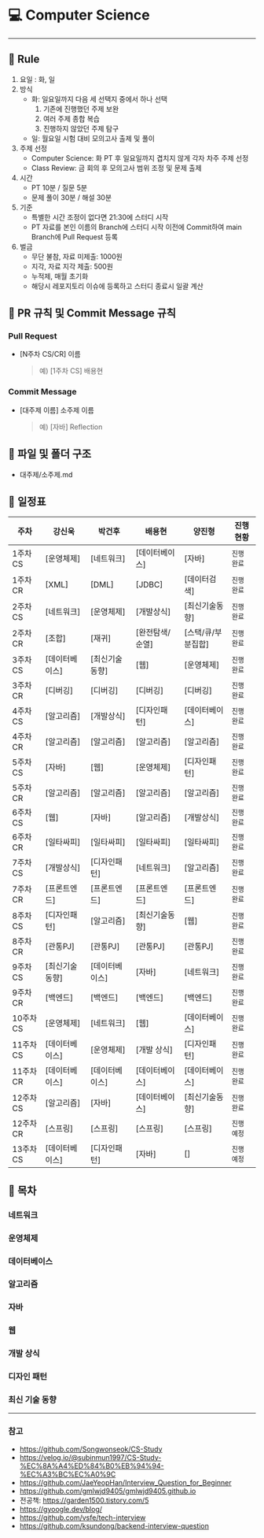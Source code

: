 # :computer: Computer Science

------------------------------------------------------------------------

## :loudspeaker: Rule
1. 요일 : 화, 일
2. 방식
   - 화: 일요일까지 다음 세 선택지 중에서 하나 선택
      1. 기존에 진행했던 주제 보완
      2. 여러 주제 종합 복습
      3. 진행하지 않았던 주제 탐구
   - 일: 월요일 시험 대비 모의고사 출제 및 풀이
3. 주제 선정
   - Computer Science: 화 PT 후 일요일까지 겹치지 않게 각자 차주 주제 선정
   - Class Review: 금 회의 후 모의고사 범위 조정 및 문제 출제
4. 시간
   - PT 10분 / 질문 5분
   - 문제 풀이 30분 / 해설 30분
5. 기준
   - 특별한 시간 조정이 없다면 21:30에 스터디 시작
   - PT 자료를 본인 이름의 Branch에 스터디 시작 이전에 Commit하여 main Branch에 Pull Request 등록
6. 벌금
   - 무단 불참, 자료 미제출: 1000원
   - 지각, 자료 지각 제출: 500원
   - 누적제, 매월 초기화
   - 해당시 레포지토리 이슈에 등록하고 스터디 종료시 일괄 계산

## :loudspeaker: PR 규칙 및 Commit Message 규칙

### Pull Request
- [N주차 CS/CR] 이름
  > 예) [1주차 CS] 배용현

### Commit Message
- [대주제 이름] 소주제 이름
  > 예) [자바] Reflection

## :loudspeaker: 파일 및 폴더 구조

- 대주제/소주제.md

## :loudspeaker: 일정표

| **주차**  | **강신욱**  | **박건후**  | **배용현**   | **양진형**     | **진행 현황** |
|---------|----------|----------|-----------|-------------|-----------|
| 1주차 CS  | [운영체제]   | [네트워크]   | [데이터베이스]  | [자바]        | `진행 완료`   |
| 1주차 CR  | [XML]    | [DML]    | [JDBC]    | [데이터검색]     | `진행 완료`   |
| 2주차 CS  | [네트워크]   | [운영체제]   | [개발상식]    | [최신기술동향]    | `진행 완료`   |
| 2주차 CR  | [조합]     | [재귀]     | [완전탐색/순열] | [스택/큐/부분집합] | `진행 완료`   |
| 3주차 CS  | [데이터베이스] | [최신기술동향] | [웹]       | [운영체제]      | `진행 완료`   |
| 3주차 CR  | [디버깅]    | [디버깅]    | [디버깅]     | [디버깅]       | `진행 완료`   |
| 4주차 CS  | [알고리즘]   | [개발상식]   | [디자인패턴]   | [데이터베이스]    | `진행 완료`   |
| 4주차 CR  | [알고리즘]   | [알고리즘]   | [알고리즘]    | [알고리즘]      | `진행 완료`   |
| 5주차 CS  | [자바]     | [웹]      | [운영체제]    | [디자인패턴]     | `진행 완료`   |
| 5주차 CR  | [알고리즘]   | [알고리즘]   | [알고리즘]    | [알고리즘]      | `진행 완료`   |
| 6주차 CS  | [웹]      | [자바]     | [알고리즘]    | [개발상식]      | `진행 완료`   |
| 6주차 CR  | [일타싸피]   | [일타싸피]   | [일타싸피]    | [일타싸피]      | `진행 완료`   |
| 7주차 CS  | [개발상식]   | [디자인패턴]  | [네트워크]    | [알고리즘]      | `진행 완료`   |
| 7주차 CR  | [프론트엔드]  | [프론트엔드]  | [프론트엔드]   | [프론트엔드]     | `진행 완료`   |
| 8주차 CS  | [디자인패턴]  | [알고리즘]   | [최신기술동향]  | [웹]         | `진행 완료`   |
| 8주차 CR  | [관통PJ]   | [관통PJ]   | [관통PJ]    | [관통PJ]      | `진행 완료`   |
| 9주차 CS  | [최신기술동향] | [데이터베이스] | [자바]      | [네트워크]      | `진행 완료`   |
| 9주차 CR  | [백엔드]    | [백엔드]    | [백엔드]     | [백엔드]       | `진행 완료`   |
| 10주차 CS | [운영체제]   | [네트워크]   | [웹]       | [데이터베이스]    | `진행 완료`   |
| 11주차 CS | [데이터베이스] | [운영체제]   | [개발 상식]   | [디자인패턴]     | `진행 완료`   |
| 11주차 CR | [데이터베이스] | [데이터베이스] | [데이터베이스]  | [데이터베이스]    | `진행 완료`   |
| 12주차 CS | [알고리즘]   | [자바]     | [데이터베이스]  | [최신기술동향]    | `진행 완료`   |
| 12주차 CR | [스프링]    | [스프링]    | [스프링]     | [스프링]       | `진행 예정`   |
| 13주차 CS | [데이터베이스]       | [디자인패턴]       | [자바]      | []          | `진행 예정`   |

## :loudspeaker: 목차

### 네트워크

### 운영체제

### 데이터베이스

### 알고리즘

### 자바

### 웹

### 개발 상식

### 디자인 패턴

### 최신 기술 동향

------------------------------------------------------------------------

### 참고
- https://github.com/Songwonseok/CS-Study
- https://velog.io/@subinmun1997/CS-Study-%EC%8A%A4%ED%84%B0%EB%94%94-%EC%A3%BC%EC%A0%9C
- https://github.com/JaeYeopHan/Interview_Question_for_Beginner
- https://github.com/gmlwjd9405/gmlwjd9405.github.io
- 전공책: https://garden1500.tistory.com/5
- https://gyoogle.dev/blog/
- https://github.com/vsfe/tech-interview
- https://github.com/ksundong/backend-interview-question
